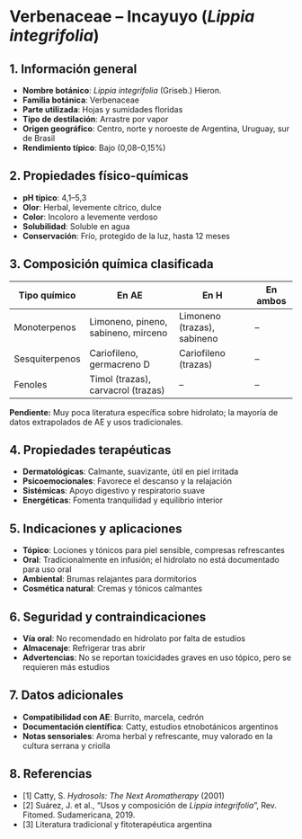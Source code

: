 # Verbenaceae – Incayuyo (*Lippia integrifolia*)

## 1. Información general
- **Nombre botánico**: *Lippia integrifolia* (Griseb.) Hieron.
- **Familia botánica**: Verbenaceae
- **Parte utilizada**: Hojas y sumidades floridas
- **Tipo de destilación**: Arrastre por vapor
- **Origen geográfico**: Centro, norte y noroeste de Argentina, Uruguay, sur de Brasil
- **Rendimiento típico**: Bajo (0,08–0,15%)

## 2. Propiedades físico-químicas
- **pH típico**: 4,1–5,3
- **Olor**: Herbal, levemente cítrico, dulce
- **Color**: Incoloro a levemente verdoso
- **Solubilidad**: Soluble en agua
- **Conservación**: Frío, protegido de la luz, hasta 12 meses

## 3. Composición química clasificada
| Tipo químico     | En AE                                  | En H                             | En ambos         |
|-----------------|-----------------------------------------|-----------------------------------|------------------|
| Monoterpenos    | Limoneno, pineno, sabineno, mirceno    | Limoneno (trazas), sabineno       | –                |
| Sesquiterpenos  | Cariofileno, germacreno D              | Cariofileno (trazas)              | –                |
| Fenoles         | Timol (trazas), carvacrol (trazas)     | –                                 | –                |

**Pendiente:** Muy poca literatura específica sobre hidrolato; la mayoría de datos extrapolados de AE y usos tradicionales.

## 4. Propiedades terapéuticas
- **Dermatológicas**: Calmante, suavizante, útil en piel irritada
- **Psicoemocionales**: Favorece el descanso y la relajación
- **Sistémicas**: Apoyo digestivo y respiratorio suave
- **Energéticas**: Fomenta tranquilidad y equilibrio interior

## 5. Indicaciones y aplicaciones
- **Tópico**: Lociones y tónicos para piel sensible, compresas refrescantes
- **Oral**: Tradicionalmente en infusión; el hidrolato no está documentado para uso oral
- **Ambiental**: Brumas relajantes para dormitorios
- **Cosmética natural**: Cremas y tónicos calmantes

## 6. Seguridad y contraindicaciones
- **Vía oral**: No recomendado en hidrolato por falta de estudios
- **Almacenaje**: Refrigerar tras abrir
- **Advertencias**: No se reportan toxicidades graves en uso tópico, pero se requieren más estudios

## 7. Datos adicionales
- **Compatibilidad con AE**: Burrito, marcela, cedrón
- **Documentación científica**: Catty, estudios etnobotánicos argentinos
- **Notas sensoriales**: Aroma herbal y refrescante, muy valorado en la cultura serrana y criolla

## 8. Referencias
- [1] Catty, S. *Hydrosols: The Next Aromatherapy* (2001)
- [2] Suárez, J. et al., “Usos y composición de *Lippia integrifolia*”, Rev. Fitomed. Sudamericana, 2019.
- [3] Literatura tradicional y fitoterapéutica argentina

